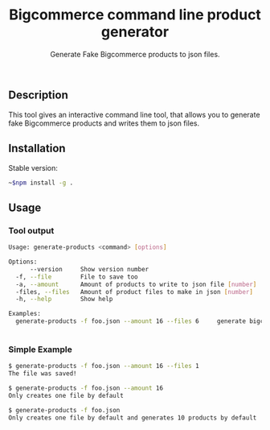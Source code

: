 <div align="center">
  <h1 align="center">Bigcommerce command line product generator</h1>
  <p>Generate Fake Bigcommerce products to json files.</p>  
</div>
<br>

## Description
This tool gives an interactive command line tool, that allows you to generate fake Bigcommerce products and writes them to json files.

## Installation

Stable version:
```bash
~$npm install -g .
```

## Usage

### Tool output
```bash
Usage: generate-products <command> [options]

Options:
      --version     Show version number                                   [boolean]
  -f, --file        File to save too                                      [required]
  -a, --amount      Amount of products to write to json file [number]     [default: 10]
  -files, --files   Amount of product files to make in json [number]      [default: 10]
  -h, --help        Show help                                             [boolean]

Examples:
  generate-products -f foo.json --amount 16 --files 6     generate bigcommerce products to json
                                   
```

### Simple Example

```bash
$ generate-products -f foo.json --amount 16 --files 1
The file was saved!

$ generate-products -f foo.json --amount 16
Only creates one file by default

$ generate-products -f foo.json
Only creates one file by default and generates 10 products by default

```